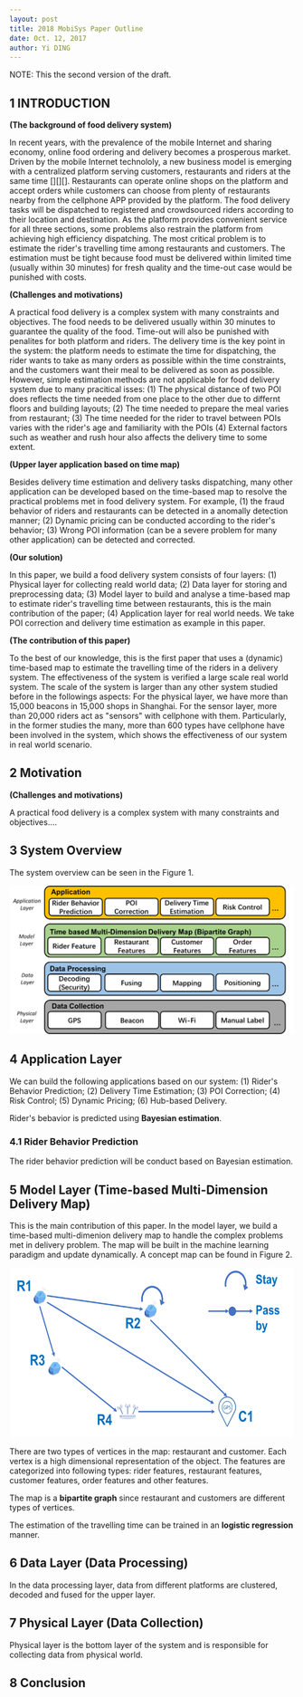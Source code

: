 ```yaml
--- 
layout: post
title: 2018 MobiSys Paper Outline
date: Oct. 12, 2017
author: Yi DING
---
```


[comment]: # (This is the outline 2 for the 2018 MobiSys paper)

NOTE: This the second version of the draft.
 
## 1 INTRODUCTION

[comment]: # (The importance of the problems addressed)
[comment]: # (The novelty of the proposed solutions)
[comment]: # (The technical depth)
[comment]: # (The potential impact)

**(The background of food delivery system)**

In recent years, with the prevalence of the mobile Internet and sharing economy, online food ordering and delivery becomes a prosperous market. Driven by the mobile Internet technololy, a new business model is emerging with a centralized platform serving customers, restaurants and riders at the same time [][][]. Restaurants can operate online shops on the platform and accept orders while customers can choose from plenty of restaurants nearby from the cellphone APP provided by the platform. The food delivery tasks will be dispatched to registered and crowdsourced riders according to their location and destination. As the platform provides convenient service for all three sections, some problems also restrain the platform from achieving high efficiency dispatching. The most critical problem is to estimate the rider's travelling time among restaurants and customers. The estimation must be tight because food must be delivered within limited time (usually within 30 minutes) for fresh quality and the time-out case would be punished with costs.

**(Challenges and motivations)**

A practical food delivery is a complex system with many constraints and objectives. The food needs to be delivered usually within 30 minutes to guarantee the quality of the food. Time-out will also be punished with penalites for both platform and riders. The delivery time is the key point in the system: the platform needs to estimate the time for dispatching, the rider wants to take as many orders as possible within the time constraints, and the customers want their meal to be delivered as soon as possible. However, simple estimation methods are not applicable for food delivery system due to many pracitical isses: (1) The physical distance of two POI does reflects the time needed from one place to the other due to differnt floors and building layouts; (2) The time needed to prepare the meal varies from restaurant; (3) The time needed for the rider to travel between POIs varies with the rider's age and familiarity with the POIs (4) External factors such as weather and rush hour also affects the delivery time to some extent.

**(Upper layer application based on time map)**

Besides delivery time estimation and delivery tasks dispatching, many other application can be developed based on the time-based map to resolve the practical problems met in food delivery system. For example, (1) the fraud behavior of riders and restaurants can be detected in a anomally detection manner; (2) Dynamic pricing can be conducted according to the rider's behavior; (3) Wrong POI information (can be a severe problem for many other application) can be detected and corrected.  

**(Our solution)**

In this paper, we build a food delivery system consists of four layers: (1) Physical layer for collecting reald world data; (2) Data layer for storing and preprocessing data; (3) Model layer to build and analyse a time-based map to estimate rider's travelling time between restaurants, this is the main contribution of the paper; (4) Application layer for real world needs. We take POI correction and delivery time estimation as example in this paper. 

**(The contribution of this paper)**

To the best of our knowledge, this is the first paper that uses a (dynamic) time-based map to estimate the travelling time of the riders in a delivery system. The effectiveness of the system is verified a large scale real world system. The scale of the system is larger than any other system studied before in the followings aspects: For the physical layer, we have more than 15,000 beacons in 15,000 shops in Shanghai. For the sensor layer, more than 20,000 riders act as "sensors" with cellphone with them. Particularly, in the former studies the many, more than 600 types have cellphone have been involved in the system, which shows the effectiveness of our system in real world scenario. 

## 2 Motivation
**(Challenges and motivations)**

A practical food delivery is a complex system with many constraints and objectives....


## 3 System Overview
The system overview can be seen in the Figure 1.
<p align = "center">
<img src="figures/system-overview-2.png"  alt="system overview">
</p>

## 4 Application Layer
We can build the following applications based on our system: (1) Rider's Behavior Prediction; (2) Delivery Time Estimation; (3) POI Correction; (4) Risk Control; (5) Dynamic Pricing; (6) Hub-based Delivery.

Rider's bebavior is predicted using **Bayesian estimation**.


### 4.1 Rider Behavior Prediction
The rider behavior prediction will be conduct based on Bayesian estimation.

## 5 Model Layer (Time-based Multi-Dimension Delivery Map)
This is the main contribution of this paper. In the model layer, we build a time-based multi-dimenion delivery map to handle the complex problems met in delivery problem. The map will be built in the machine learning 
paradigm and update dynamically. A concept map can be found in Figure 2.
<p align = "center">
<img src="figures/time-based-map.png"  alt="time based map" width="600", height="300">
</p>

There are two types of vertices in the map: restaurant and customer. Each vertex is a high dimensional representation of the object. The features are categorized into following types: rider features, restaurant features, customer features, order features and other features.

The map is a **bipartite graph** since restaurant and customers are different types of vertices.

The estimation of the travelling time can be trained in an **logistic regression** manner.

## 6 Data Layer (Data Processing)
In the data processing layer, data from different platforms are clustered, decoded and fused for the upper layer.

## 7 Physical Layer (Data Collection)
Physical layer is the bottom layer of the system and is responsible for collecting data from physical world.

## 8 Conclusion

